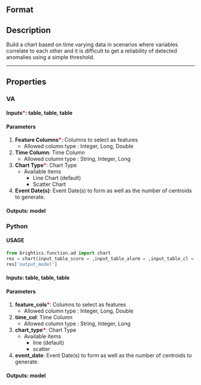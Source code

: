 ## Format



## Description
Build a chart based on time varying data in scenarios where variables correlate to each other and it is difficult to get a reliability of detected anomalies using a simple threshold.

---

## Properties
### VA
#### Inputs<b style="color:red">*</b>: table, table, table

#### Parameters
1. **Feature Columns**<b style="color:red">*</b>: Columns to select as features
   - Allowed column type : Integer, Long, Double
2. **Time Column**: Time Column
   - Allowed column type : String, Integer, Long
3. **Chart Type**<b style="color:red">*</b>: Chart Type
   - Available items
      - Line Chart (default)
      - Scatter Chart
4. **Event Date(s)**: Event Date(s) to form as well as the number of centroids to generate.

#### Outputs: model

### Python

#### USAGE
```python
from brightics.function.ad import chart
res = chart(input_table_score = ,input_table_alarm = ,input_table_cl = ,feature_cols = ,time_col = ,chart_type = ,event_date = )
res['output_model']
```

#### Inputs: table, table, table

#### Parameters
1. **feature_cols**<b style="color:red">*</b>: Columns to select as features
   - Allowed column type : Integer, Long, Double
2. **time_col**: Time Column
   - Allowed column type : String, Integer, Long
3. **chart_type**<b style="color:red">*</b>: Chart Type
   - Available items
      - line (default)
      - scatter
4. **event_date**: Event Date(s) to form as well as the number of centroids to generate.

#### Outputs: model

